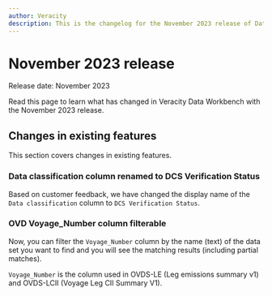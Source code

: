 ```yaml
---
author: Veracity
description: This is the changelog for the November 2023 release of Data Workbench.
---
```


# November 2023 release

Release date: November 2023

Read this page to learn what has changed in Veracity Data Workbench with the November 2023 release.

## Changes in existing features
This section covers changes in existing features.

### Data classification column renamed to DCS Verification Status
Based on customer feedback, we have changed the display name of the `Data classification` column to `DCS Verification Status`.

### OVD Voyage_Number column filterable
Now, you can filter the `Voyage_Number` column by the name (text) of the data set you want to find and you will see the matching results (including partial matches).

`Voyage_Number` is the column used in OVDS-LE (Leg emissions summary v1) and OVDS-LCII (Voyage Leg CII Summary V1).

